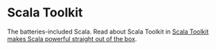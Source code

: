 # Scala Toolkit
The batteries-included Scala. Read about Scala Toolkit in [Scala Toolkit makes Scala powerful straight out of the box](https://virtuslab.com/blog/scala-toolkit-makes-scala-powerful-straight-out-of-the-box/).
